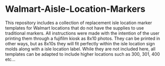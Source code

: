 # Walmart-Aisle-Location-Markers
This repository includes a collection of replacement isle location marker templates for Walmart locations that do not have the supplies to use traditional markers. All instructions were made with the intention of the user printing them through a fujifilm kiosk as 8x10 photos. They can be printed in other ways, but as 8x10s they will fit perfectly within the isle location sign molds along with a isle location label. While they are not included here, all templates can be adapted to include higher locations such as 300, 301, 400 etc...
